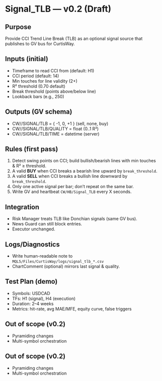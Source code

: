 # Signal_TLB — v0.2 (Draft)

## Purpose
Provide CCI Trend Line Break (TLB) as an optional signal source that publishes to GV bus for CurtisWay.

## Inputs (initial)
- Timeframe to read CCI from (default: H1)
- CCI period (default: 14)
- Min touches for line validity (2+)
- R² threshold (0.70 default)
- Break threshold (points above/below line)
- Lookback bars (e.g., 250)

## Outputs (GV schema)
- CW/<SYMBOL>/SIGNAL/TLB  = { -1, 0, +1 }  (sell, none, buy)
- CW/<SYMBOL>/SIGNAL/TLB/QUALITY = float  (0..1 R²)
- CW/<SYMBOL>/SIGNAL/TLB/TIME = datetime  (server)

## Rules (first pass)
1) Detect swing points on CCI; build bullish/bearish lines with min touches & R² ≥ threshold.
2) A valid **BUY** when CCI breaks a bearish line upward by `break_threshold`.
3) A valid **SELL** when CCI breaks a bullish line downward by `break_threshold`.
4) Only one active signal per bar; don’t repeat on the same bar.
5) Write GV and heartbeat `CW/HB/Signal_TLB` every X seconds.

## Integration
- Risk Manager treats TLB like Donchian signals (same GV bus).
- News Guard can still block entries.
- Executor unchanged.

## Logs/Diagnostics
- Write human-readable note to `MQL5/Files/CurtisWay/logs/signal_tlb_*.csv`
- ChartComment (optional) mirrors last signal & quality.

## Test Plan (demo)
- Symbols: USDCAD
- TFs: H1 (signal), H4 (execution)
- Duration: 2–4 weeks
- Metrics: hit-rate, avg MAE/MFE, equity curve, false triggers

## Out of scope (v0.2)
- Pyramiding changes
- Multi-symbol orchestration



## Out of scope (v0.2)
- Pyramiding changes
- Multi-symbol orchestration
